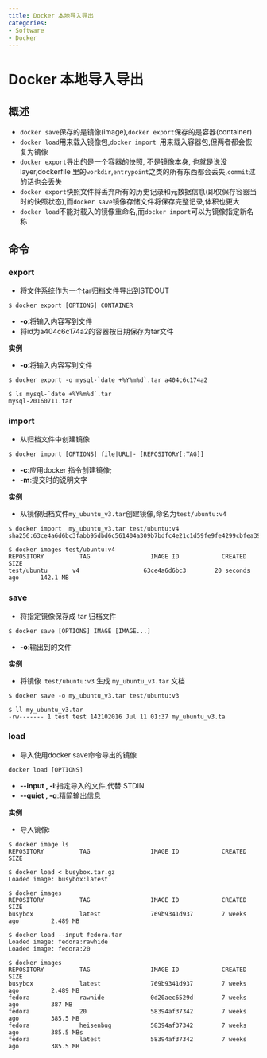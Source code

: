 ```yaml
---
title: Docker 本地导入导出
categories:
- Software
- Docker
---
```

# Docker 本地导入导出

## 概述

- `docker save`保存的是镜像(image),`docker export`保存的是容器(container)
- `docker load`用来载入镜像包,`docker import `用来载入容器包,但两者都会恢复为镜像
- `docker export`导出的是一个容器的快照, 不是镜像本身, 也就是说没 layer,dockerfile 里的`workdir`,`entrypoint`之类的所有东西都会丢失,`commit`过的话也会丢失
- `docker export`快照文件将丢弃所有的历史记录和元数据信息(即仅保存容器当时的快照状态),而`docker save`镜像存储文件将保存完整记录,体积也更大
- `docker load`不能对载入的镜像重命名,而`docker import`可以为镜像指定新名称

## 命令

### export

- 将文件系统作为一个tar归档文件导出到STDOUT

```shell
$ docker export [OPTIONS] CONTAINER
```

- **-o**:将输入内容写到文件
- 将id为a404c6c174a2的容器按日期保存为tar文件

**实例**

- **-o**:将输入内容写到文件

```shell
$ docker export -o mysql-`date +%Y%m%d`.tar a404c6c174a2

$ ls mysql-`date +%Y%m%d`.tar
mysql-20160711.tar
```

### import

- 从归档文件中创建镜像

```shell
$ docker import [OPTIONS] file|URL|- [REPOSITORY[:TAG]]
```

- **-c**:应用docker 指令创建镜像;
- **-m**:提交时的说明文字

**实例**

- 从镜像归档文件`my_ubuntu_v3.tar`创建镜像,命名为`test/ubuntu:v4`

```shell
$ docker import  my_ubuntu_v3.tar test/ubuntu:v4
sha256:63ce4a6d6bc3fabb95dbd6c561404a309b7bdfc4e21c1d59fe9fe4299cbfea39

$ docker images test/ubuntu:v4
REPOSITORY          TAG                 IMAGE ID            CREATED             SIZE
test/ubuntu       v4                  63ce4a6d6bc3        20 seconds ago      142.1 MB
```

### save

* 将指定镜像保存成 tar 归档文件

```shell
$ docker save [OPTIONS] IMAGE [IMAGE...]
```

- **-o**:输出到的文件

**实例**

- 将镜像` test/ubuntu:v3` 生成 `my_ubuntu_v3.tar` 文档

```shell
$ docker save -o my_ubuntu_v3.tar test/ubuntu:v3

$ ll my_ubuntu_v3.tar
-rw------- 1 test test 142102016 Jul 11 01:37 my_ubuntu_v3.ta
```

### load

- 导入使用docker save命令导出的镜像

```shell
docker load [OPTIONS]
```

- **--input , -i**:指定导入的文件,代替 STDIN
- **--quiet , -q**:精简输出信息

**实例**

- 导入镜像:

```shell
$ docker image ls
REPOSITORY          TAG                 IMAGE ID            CREATED             SIZE

$ docker load < busybox.tar.gz
Loaded image: busybox:latest

$ docker images
REPOSITORY          TAG                 IMAGE ID            CREATED             SIZE
busybox             latest              769b9341d937        7 weeks ago         2.489 MB

$ docker load --input fedora.tar
Loaded image: fedora:rawhide
Loaded image: fedora:20

$ docker images
REPOSITORY          TAG                 IMAGE ID            CREATED             SIZE
busybox             latest              769b9341d937        7 weeks ago         2.489 MB
fedora              rawhide             0d20aec6529d        7 weeks ago         387 MB
fedora              20                  58394af37342        7 weeks ago         385.5 MB
fedora              heisenbug           58394af37342        7 weeks ago         385.5 MBs
fedora              latest              58394af37342        7 weeks ago         385.5 MB
```